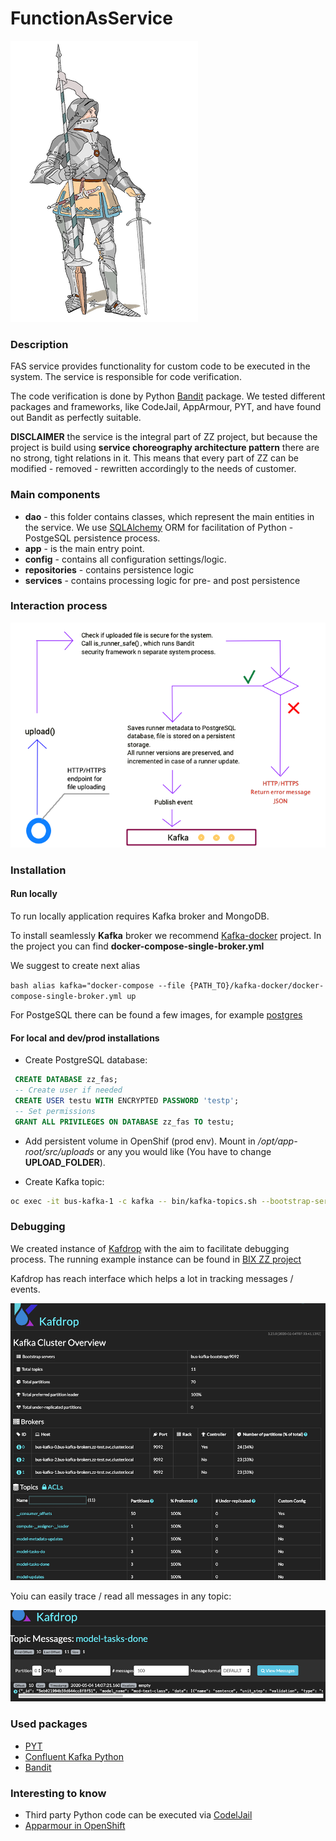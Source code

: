 # FunctionAsService 

![alt text][id]

[id]: img/fas.png "Title"

### Description

FAS service provides functionality for custom code to be executed in the system.
The service is responsible for code verification. 

The code verification is done by Python [Bandit](https://github.com/PyCQA/bandit)
package. We tested different packages and frameworks, like CodeJail, AppArmour, 
PYT, and have found out Bandit as perfectly suitable.


**DISCLAIMER** the service is the integral part of ZZ project, but because the 
project is build using **service choreography architecture pattern** there are 
no strong, tight relations in it. This means that every part of ZZ can be 
modified - removed - rewritten accordingly to the needs of customer.


### Main components
- **dao** - this folder contains classes, which represent the main entities 
 in the service. We use [SQLAlchemy](https://www.sqlalchemy.org/) ORM for 
 facilitation of Python - PostgeSQL persistence process.
 - **app** - is the main entry point.
 - **config** - contains all configuration settings/logic.
 - **repositories** - contains persistence logic
 - **services** - contains processing logic for pre- and post persistence
 
### Interaction process


![alt text][schema]

[schema]: img/how%20fas%20works.png "Title"


### Installation


#### Run locally


To run locally application requires Kafka broker and MongoDB.

To install seamlessly **Kafka** broker we recommend 
[Kafka-docker](https://github.com/wurstmeister/kafka-docker) project. 
In the project you can find **docker-compose-single-broker.yml**

We suggest to create next alias

```bash alias kafka="docker-compose --file {PATH_TO}/kafka-docker/docker-compose-single-broker.yml up```

For PostgeSQL there can be found a few images, for example 
[postgres](https://hub.docker.com/_/postgres)


#### For local and dev/prod installations

  - Create PostgreSQL database:
   ```sql
    CREATE DATABASE zz_fas;
    -- Create user if needed
    CREATE USER testu WITH ENCRYPTED PASSWORD 'testp';
    -- Set permissions
    GRANT ALL PRIVILEGES ON DATABASE zz_fas TO testu;
   ```
  - Add persistent volume in OpenShif (prod env). Mount in */opt/app-root/src/uploads*
   or any you would like (You have to change **UPLOAD_FOLDER**).
   
  - Create Kafka topic:
   ```bash
   oc exec -it bus-kafka-1 -c kafka -- bin/kafka-topics.sh --bootstrap-server localhost:9092 --topic runner-update --create --partitions 3 --replication-factor 3
   ```

### Debugging

We created instance of [Kafdrop](https://github.com/obsidiandynamics/kafdrop) with
the aim to facilitate debugging process. The running example instance can be found
in [BIX ZZ project](https://kafdrop-zz-test.22ad.bi-x.openshiftapps.com/)

Kafdrop has reach interface which helps a lot in tracking messages / events.

![alt text][kafdrop]

[kafdrop]: img/kafdrop.png "Title"

Yoiu can easily trace / read all messages in any topic:

![alt text][kafdrop_read]

[kafdrop_read]: img/kafdrop%202.png "Title"
    
### Used packages

 - [PYT](https://github.com/python-security/pyt)
 - [Confluent Kafka Python](https://github.com/confluentinc/confluent-kafka-python)
 - [Bandit](https://github.com/PyCQA/bandit)
 
### Interesting to know
 - Third party Python code can be executed via [CodelJail](https://github.com/edx/codejail)
 - [Apparmour in OpenShift](https://docs.openshift.com/container-platform/3.10/admin_guide/disabling_features.html)
  